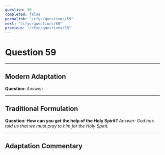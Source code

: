 ```yaml
---
question: 59
completed: false
permalink: "/cfyc/questions/59"
next: "/cfyc/questions/60"
previous: "/cfyc/questions/58"
---
```

# Question 59
---
## Modern Adaptation
<strong>
    Question:
</strong>

<em>
    Answer:
</em>

---
## Traditional Formulation
<strong>
    Question: How can you get the help of the Holy Spirit?
</strong>

<em>
    Answer: God has told us that we must pray to him for the Holy Spirit.
</em>

---
## Adaptation Commentary
